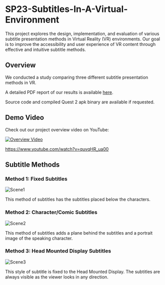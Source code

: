 # SP23-Subtitles-In-A-Virtual-Environment

This project explores the design, implementation, and evaluation of various subtitle presentation methods in Virtual Reality (VR) environments. Our goal is to improve the accessibility and user experience of VR content through effective and intuitive subtitle methods.

## Overview

We conducted a study comparing three different subtitle presentation methods in VR.

A detailed PDF report of our results is available [here](Subtitles_in_a_Virtual_Environment_Final_Report.pdf).

Source code and compiled Quest 2 apk binary are available if requested.

## Demo Video

Check out our project overview video on YouTube:

[![Overview Video](http://img.youtube.com/vi/quvqHR_ua00/0.jpg)](https://www.youtube.com/watch?v=quvqHR_ua00)

https://www.youtube.com/watch?v=quvqHR_ua00

## Subtitle Methods

### Method 1: Fixed Subtitles

![Scene1](https://user-images.githubusercontent.com/70228954/236703431-eeb30219-2a94-4edb-9a58-e77739fc72c1.png)

This method of subtitles has the subtitles placed below the characters.

### Method 2: Character/Comic Subtitles

![Scene2](https://user-images.githubusercontent.com/70228954/236703438-2a7b66ce-7fe1-494b-879c-9e9fc2bf5e07.png)

This method of subtitles adds a plane behind the subtitles and a portrait image of the speaking character.

### Method 3: Head Mounted Display Subtitles

![Scene3](https://user-images.githubusercontent.com/70228954/236703451-3c61d5a8-c5cc-4a2b-840c-6ee66937f5ee.png)

This style of subtitle is fixed to the Head Mounted Display. The subtitles are always visible as the viewer looks in any direction.
